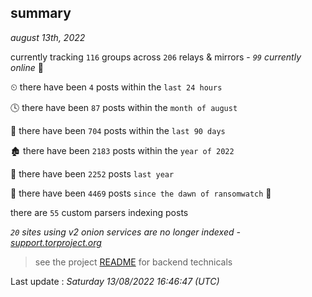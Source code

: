 
## summary
_august 13th, 2022_

currently tracking `116` groups across `206` relays & mirrors - _`99` currently online_ 📡

⏲ there have been `4` posts within the `last 24 hours`

🕓 there have been `87` posts within the `month of august`

📅 there have been `704` posts within the `last 90 days`

🏚 there have been `2183` posts within the `year of 2022`

🚀 there have been `2252` posts `last year`

🦕 there have been `4469` posts `since the dawn of ransomwatch` 🐣

there are `55` custom parsers indexing posts

_`20` sites using v2 onion services are no longer indexed - [support.torproject.org](https://support.torproject.org/onionservices/v2-deprecation/)_

> see the project [README](https://github.com/jmousqueton/ransomwatch#readme) for backend technicals



Last update : _Saturday 13/08/2022 16:46:47 (UTC)_

